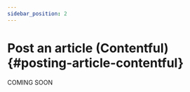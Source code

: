 ```yaml
---
sidebar_position: 2
---
```


# Post an article (Contentful) {#posting-article-contentful}

COMING SOON
